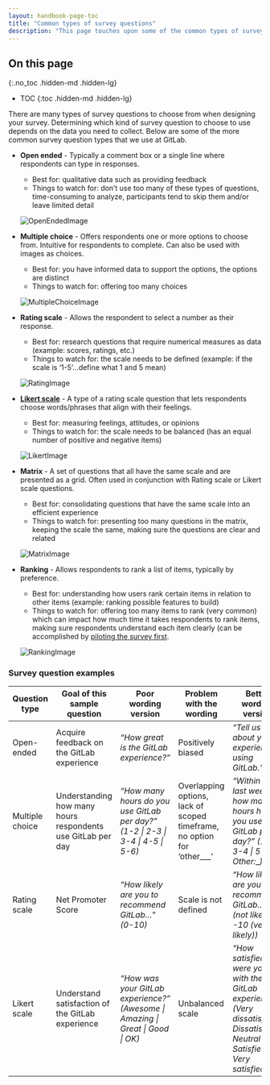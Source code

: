 ```yaml
---
layout: handbook-page-toc
title: "Common types of survey questions"
description: "This page touches upon some of the common types of survey questions that are commonly used in UX research at GitLab."
---
```


## On this page
{:.no_toc .hidden-md .hidden-lg}

- TOC
{:toc .hidden-md .hidden-lg}

There are many types of survey questions to choose from when designing your survey.  Determining which kind of survey question to choose to use depends on the data you need to collect. Below are some of the more common survey question types that we use at GitLab.


- **Open ended** - Typically a comment box or a single line where respondents can type in responses. 
     - Best for: qualitative data such as providing feedback
     - Things to watch for: don’t use too many of these types of questions, time-consuming to analyze, participants tend to skip them and/or leave limited detail

     ![OpenEndedImage](sites/handbook/source/handbook/product/ux/ux-research/surveys/common-types-of-survey-questions/open_ended.png)


- **Multiple choice** - Offers respondents one or more options to choose from. Intuitive for respondents to complete. Can also be used with images as choices.
     - Best for: you have informed data to support the options, the options are distinct
     - Things to watch for: offering too many choices

     ![MultipleChoiceImage](sites/handbook/source/handbook/product/ux/ux-research/surveys/common-types-of-survey-questions/multiple_choice.png)



- **Rating scale** - Allows the respondent to select a number as their response.

     - Best for: research questions that require numerical measures as data (example: scores, ratings, etc.)
     - Things to watch for: the scale needs to be defined (example: if the scale is ‘1-5’…define what 1 and 5 mean)

     ![RatingImage](sites/handbook/source/handbook/product/ux/ux-research/surveys/common-types-of-survey-questions/rating.png)



- [**Likert scale**](https://www.nngroup.com/articles/rating-scales/) - A type of a rating scale question that lets respondents choose words/phrases that align with their feelings.

     - Best for: measuring feelings, attitudes, or opinions
     - Things to watch for: the scale needs to be balanced (has an equal number of positive and negative items)

     ![LikertImage](sites/handbook/source/handbook/product/ux/ux-research/surveys/common-types-of-survey-questions/Likert.png)



- **Matrix** - A set of questions that all have the same scale and are presented as a grid.  Often used in conjunction with Rating scale or Likert scale questions.

     - Best for: consolidating questions that have the same scale into an efficient experience
     - Things to watch for: presenting too many questions in the matrix, keeping the scale the same, making sure the questions are clear and related

     ![MatrixImage](sites/handbook/source/handbook/product/ux/ux-research/surveys/common-types-of-survey-questions/matrix.png)



- **Ranking** - Allows respondents to rank a list of items, typically by preference.

     - Best for: understanding how users rank certain items in relation to other items (example: ranking possible features to build)
     - Things to watch for: offering too many items to rank (very common) which can impact how much time it takes respondents to rank items, making sure respondents understand each item clearly (can be accomplished by [piloting the survey first](/handbook/product/ux/ux-research/surveys/piloting-your-survey/).

     ![RankingImage](sites/handbook/source/handbook/product/ux/ux-research/surveys/common-types-of-survey-questions/ranking.png)

### Survey question examples

| **Question type** | **Goal of this sample question**                            | **Poor wording version**                                                        | **Problem with the wording**                                            | **Better wording version**                                                                                                           |
|-------------------|-------------------------------------------------------------|---------------------------------------------------------------------------------|-------------------------------------------------------------------------|--------------------------------------------------------------------------------------------------------------------------------------|
| Open-ended        | Acquire feedback on the GitLab experience                   | _“How great is the GitLab experience?”_                                         | Positively biased                                                       | _“Tell us about your experience using GitLab.”_                                                                                      |
| Multiple choice   | Understanding how many hours respondents use GitLab per day | _“How many hours do you use GitLab per day?” (1-2 \| 2-3 \| 3-4 \| 4-5 \| 5-6)_ | Overlapping options, lack of scoped timeframe, no option for ‘other___’ | _“Within the last week, how many hours have you used GitLab per day?” (1-2 \| 3-4 \| 5-6 \| Other:___)_                              |
| Rating scale      | Net Promoter Score                                          | _“How likely are you to recommend GitLab…” (0-10)_                              | Scale is not defined                                                    | _“How likely are you to recommend GitLab…” (0 (not likely) -10 (very likely))_                                                       |
| Likert scale      | Understand satisfaction of the GitLab experience            | _“How was your GitLab experience?” (Awesome \| Amazing \| Great \| Good \| OK)_ | Unbalanced scale                                                        | _“How satisfied were you with the GitLab experience?” (Very dissatisfied \| Dissatisfied \| Neutral \| Satisfied \| Very satisfied)_ |
